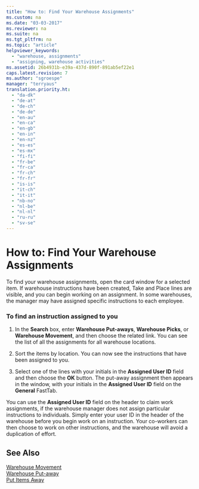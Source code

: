 ```yaml
---
title: "How to: Find Your Warehouse Assignments"
ms.custom: na
ms.date: "03-03-2017"
ms.reviewer: na
ms.suite: na
ms.tgt_pltfrm: na
ms.topic: "article"
helpviewer_keywords: 
  - "warehouse, assignments"
  - "assigning, warehouse activities"
ms.assetid: 26b4931b-e39a-437d-890f-891ab5ef22e1
caps.latest.revision: 7
ms.author: "sgroespe"
manager: "terryaus"
translation.priority.ht: 
  - "da-dk"
  - "de-at"
  - "de-ch"
  - "de-de"
  - "en-au"
  - "en-ca"
  - "en-gb"
  - "en-in"
  - "en-nz"
  - "es-es"
  - "es-mx"
  - "fi-fi"
  - "fr-be"
  - "fr-ca"
  - "fr-ch"
  - "fr-fr"
  - "is-is"
  - "it-ch"
  - "it-it"
  - "nb-no"
  - "nl-be"
  - "nl-nl"
  - "ru-ru"
  - "sv-se"
---
```

# How to: Find Your Warehouse Assignments
To find your warehouse assignments, open the card window for a selected item. If warehouse instructions have been created, Take and Place lines are visible, and you can begin working on an assignment. In some warehouses, the manager may have assigned specific instructions to each employee.  
  
### To find an instruction assigned to you  
  
1.  In the **Search** box, enter **Warehouse Put\-aways**, **Warehouse Picks**, or **Warehouse Movement**, and then choose the related link. You can see the list of all the assignments for all warehouse locations.  
  
2.  Sort the items by location. You can now see the instructions that have been assigned to you.  
  
3.  Select one of the lines with your initials in the **Assigned User ID** field and then choose the **OK** button. The put\-away assignment then appears in the window, with your initials in the **Assigned User ID** field on the **General** FastTab.  
  
 You can use the **Assigned User ID** field on the header to claim work assignments, if the warehouse manager does not assign particular instructions to individuals. Simply enter your user ID in the header of the warehouse before you begin work on an instruction. Your co\-workers can then choose to work on other instructions, and the warehouse will avoid a duplication of effort.  
  
## See Also  
 [Warehouse Movement](../Topic/\($%20N_7315%20Warehouse%20Movement%20$\).md)   
 [Warehouse Put\-away](../Topic/\($%20N_5770%20Warehouse%20Put-away%20$\).md)   
 [Put Items Away](../WarehouseActivities/put-items-away.md)